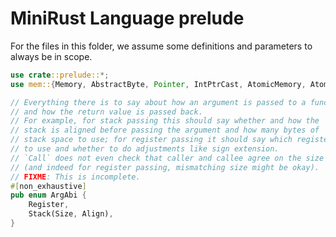 # MiniRust Language prelude

For the files in this folder, we assume some definitions and parameters to always be in scope.

```rust
use crate::prelude::*;
use mem::{Memory, AbstractByte, Pointer, IntPtrCast, AtomicMemory, Atomicity};

// Everything there is to say about how an argument is passed to a function,
// and how the return value is passed back.
// For example, for stack passing this should say whether and how the
// stack is aligned before passing the argument and how many bytes of
// stack space to use; for register passing it should say which register
// to use and whether to do adjustments like sign extension.
// `Call` does not even check that caller and callee agree on the size
// (and indeed for register passing, mismatching size might be okay).
// FIXME: This is incomplete.
#[non_exhaustive]
pub enum ArgAbi {
    Register,
    Stack(Size, Align),
}
```
